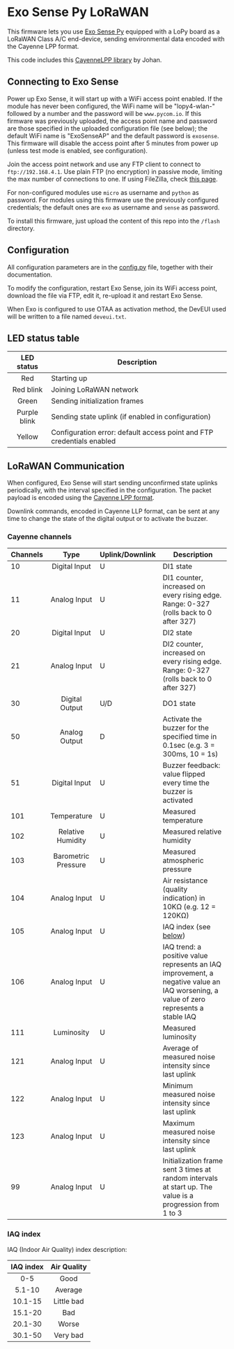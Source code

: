 # Exo Sense Py LoRaWAN

This firmware lets you use [Exo Sense Py](https://www.sferalabs.cc/exo-sense-py/) equipped with a LoPy board as a LoRaWAN Class A/C end-device, sending environmental data encoded with the Cayenne LPP format.

This code includes this [CayenneLPP library](https://github.com/jojo-/py-cayenne-lpp) by Johan.

## Connecting to Exo Sense

Power up Exo Sense, it will start up with a WiFi access point enabled. If the module has never been configured, the WiFi name will be "lopy4-wlan-" followed by a number and the password will be `www.pycom.io`. If this firmware was previously uploaded, the access point name and password are those specified in the uploaded configuration file (see below); the default WiFi name is "ExoSenseAP" and the default password is `exosense`. This firmware will disable the access point after 5 minutes from power up (unless test mode is enabled, see configuration).

Join the access point network and use any FTP client to connect to `ftp://192.168.4.1`. Use plain FTP (no encryption) in passive mode, limiting the max number of connections to one. If using FileZilla, check [this page](https://docs.pycom.io/gettingstarted/programming/ftp.html#filezilla).

For non-configured modules use `micro` as username and `python` as password. For modules using this firmware use the previously configured credentials; the default ones are `exo` as username and `sense` as password.

To install this firmware, just upload the content of this repo into the `/flash` directory.

## Configuration

All configuration parameters are in the [config.py](config.py) file, together with their documentation.

To modify the configuration, restart Exo Sense, join its WiFi access point, download the file via FTP, edit it, re-upload it and restart Exo Sense.

When Exo is configured to use OTAA as activation method, the DevEUI used will be written to a file named `deveui.txt`.

## LED status table

|LED status|Description|
|:--------:|-----------|
|Red|Starting up|
|Red blink|Joining LoRaWAN network|
|Green|Sending initialization frames|
|Purple blink|Sending state uplink (if enabled in configuration)|
|Yellow|Configuration error: default access point and FTP credentials enabled|

## LoRaWAN Communication

When configured, Exo Sense will start sending unconfirmed state uplinks periodically, with the interval specified in the configuration. The packet payload is encoded using the [Cayenne LPP format](https://mydevices.com/cayenne/docs/lora/#lora-cayenne-low-power-payload).

Downlink commands, encoded in Cayenne LLP format, can be sent at any time to change the state of the digital output or to activate the buzzer.

### Cayenne channels

|Channels|Type|Uplink/Downlink|Description|
|:-------|:--:|---------------|-----------|
|10|Digital Input|U|DI1 state|
|11|Analog Input|U|DI1 counter, increased on every rising edge. Range: 0-327 (rolls back to 0 after 327)|
|20|Digital Input|U|DI2 state|
|21|Analog Input|U|DI2 counter, increased on every rising edge. Range: 0-327 (rolls back to 0 after 327)|
|30|Digital Output|U/D|DO1 state|
|50|Analog Output|D|Activate the buzzer for the specified time in 0.1sec (e.g. 3 = 300ms, 10 = 1s)|
|51|Digital Input|U|Buzzer feedback: value flipped every time the buzzer is activated|
|101|Temperature|U|Measured temperature|
|102|Relative Humidity|U|Measured relative humidity|
|103|Barometric Pressure|U|Measured atmospheric pressure|
|104|Analog Input|U|Air resistance (quality indication) in 10K&#8486; (e.g. 12 = 120K&#8486;)|
|105|Analog Input|U|IAQ index (see [below](#iaq-index))|
|106|Analog Input|U|IAQ trend: a positive value represents an IAQ improvement, a negative value an IAQ worsening, a value of zero represents a stable IAQ|
|111|Luminosity|U|Measured luminosity|
|121|Analog Input|U|Average of measured noise intensity since last uplink|
|122|Analog Input|U|Minimum measured noise intensity since last uplink|
|123|Analog Input|U|Maximum measured noise intensity since last uplink|
|99|Analog Input|U|Initialization frame sent 3 times at random intervals at start up. The value is a progression from 1 to 3|

### IAQ index

IAQ (Indoor Air Quality) index description:

|IAQ index|Air Quality|
|:-------:|:---------:|
|0-5|Good|
|5.1-10|Average|
|10.1-15|Little bad|
|15.1-20|Bad|
|20.1-30|Worse|
|30.1-50|Very bad|
